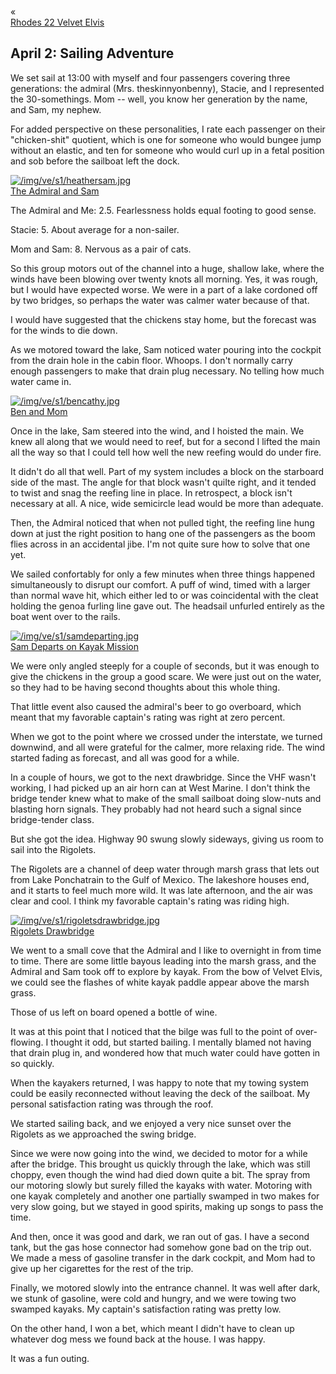 <div class="top-nav-links"><div class="link-arrow link-arrow-left"><div class="div-left-ticks">«</div><a href="/velvet-elvis/rhodes-22" class="div-left-text">Rhodes 22 Velvet Elvis</a></div></div>

<h2>April 2:  Sailing Adventure</h2>

		
We set sail at 13:00 with myself and four passengers covering three generations:  the admiral (Mrs. theskinnyonbenny), Stacie, and I represented the 30-somethings. Mom -- well, you know her generation by the name, and Sam, my nephew.

For added perspective on these personalities, I rate each passenger on their "chicken-shit" quotient, which is one for someone who would bungee jump without an elastic, and ten for someone who would curl up in a fetal position and sob before the sailboat left the dock.


<a class="lightview alignright" href="/img/ve/s1/heathersam.jpg" data-lightview-caption="The Admiral and Sam" data-lightview-group="group1" style="width:350px;"><img src="/img/ve/s1/heathersam.jpg" alt="/img/ve/s1/heathersam.jpg"><br><span class="caption">The Admiral and Sam</span></a>

The Admiral and Me:  2.5.  Fearlessness holds equal footing to good sense.
		
Stacie:  5.  About average for a non-sailer.
		
Mom and Sam:  8.  Nervous as a pair of cats.
		

So this group motors out of the channel into a huge, shallow lake, where the winds have been blowing over twenty knots all morning.  Yes, it was rough, but I would have expected worse.  We were in a part of a lake cordoned off by two bridges, so perhaps the water was calmer water because of that.

I would have suggested that the chickens stay home, but the forecast was for the winds to die down.

As we motored toward the lake, Sam noticed water pouring into the cockpit from the drain hole in the cabin floor.  Whoops.  I don't normally carry enough passengers to make that drain plug necessary.  No telling how much water came in.


<a class="lightview alignright" href="/img/ve/s1/bencathy.jpg" data-lightview-caption="Ben and Mom" data-lightview-group="group1" style="width:350px;"><img src="/img/ve/s1/bencathy.jpg" alt="/img/ve/s1/bencathy.jpg"><br><span class="caption">Ben and Mom</span></a>

Once in the lake, Sam steered into the wind, and I hoisted the main.  We knew all along that we would need to reef, but for a second I lifted the main all the way so that I could tell how well the new reefing would do under fire.

It didn't do all that well.  Part of my system includes a block on the starboard side of the mast.  The angle for that block wasn't quiIte right, and it tended to twist and snag the reefing line in place.  In retrospect, a block isn't necessary at all.  A nice, wide semicircle lead would be more than adequate.

Then, the Admiral noticed that when not pulled tight, the reefing line hung down at just the right position to hang one of the passengers as the boom flies across in an accidental jibe.  I'm not quite sure how to solve that one yet.

We sailed confortably for only a few minutes when three things happened simultaneously to disrupt our comfort.  A puff of wind, timed with a larger than normal wave hit, which either led to or was coincidental with the cleat holding the genoa furling line gave out.  The headsail unfurled entirely as the boat went over to the rails.

<a class="lightview alignright" href="/img/ve/s1/samdeparting.jpg" data-lightview-caption="Sam Departs on Kayak Mission" data-lightview-group="group1" style="width:350px;"><img src="/img/ve/s1/samdeparting.jpg" alt="/img/ve/s1/samdeparting.jpg"><br><span class="caption">Sam Departs on Kayak Mission</span></a>

We were only angled steeply for a couple of seconds, but it was enough to give the chickens in the group a good scare.  We were just out on the water, so they had to be having second thoughts about this whole thing.

That little event also caused the admiral's beer to go overboard, which meant that my favorable captain's rating was right at zero percent.

When we got to the point where we crossed under the interstate, we turned downwind, and all were grateful for the calmer, more relaxing ride.  The wind started fading as forecast, and all was good for a while.
  
In a couple of hours, we got to the next drawbridge.  Since the VHF wasn't working, I had picked up an air horn can at West Marine.  I don't think the bridge tender knew what to make of the small sailboat doing slow-nuts and blasting horn signals.  They probably had not heard such a signal since bridge-tender class.

But she got the idea.  Highway 90 swung slowly sideways, giving us room to sail into the Rigolets.

The Rigolets are a channel of deep water through marsh grass that lets out from Lake Ponchatrain to the Gulf of Mexico.  The lakeshore houses end, and it starts to feel much more wild.  It was late afternoon, and the air was clear and cool.  I think my favorable captain's rating was riding high.

<a class="lightview alignright" href="/img/ve/s1/rigoletsdrawbridge.jpg" data-lightview-caption="Rigolets Drawbridge" data-lightview-group="group1" style="width:350px;"><img src="/img/ve/s1/rigoletsdrawbridge.jpg" alt="/img/ve/s1/rigoletsdrawbridge.jpg"><br><span class="caption">Rigolets Drawbridge</span></a>

We went to a small cove that the Admiral and I like to overnight in from time to time.  There are some little bayous leading into the marsh grass, and the Admiral and Sam took off to explore by kayak.  From the bow of Velvet Elvis, we could see the flashes of white kayak paddle appear above the marsh grass.

Those of us left on board opened a bottle of wine.

It was at this point that I noticed that the bilge was full to the point of over-flowing.  I thought it odd, but started bailing.  I mentally blamed not having that drain plug in, and wondered how that much water could have gotten in so quickly.

When the kayakers returned, I was happy to note that my towing system could be easily reconnected without leaving the deck of the sailboat.  My personal satisfaction rating was through the roof.

We started sailing back, and we enjoyed a very nice sunset over the Rigolets as we approached the swing bridge.

Since we were now going into the wind, we decided to motor for a while after the bridge.  This brought us quickly through the lake, which was still choppy, even though the wind had died down quite a bit.  The spray from our motoring slowly but surely filled the kayaks with water.  Motoring with one kayak completely and another one partially swamped in two makes for very slow going, but we stayed in good spirits, making up songs to pass the time.

And then, once it was good and dark, we ran out of gas.  I have a second tank, but the gas hose connector had somehow gone bad on the trip out.  We made a mess of gasoline transfer in the dark cockpit, and Mom had to give up her cigarettes for the rest of the trip.

Finally, we motored slowly into the entrance channel.  It was well after dark, we stunk of gasoline, were cold and hungry, and we were towing two swamped kayaks.  My captain's satisfaction rating was pretty low.

On the other hand, I won a bet, which meant I didn't have to clean up whatever dog mess we found back at the house.  I was happy.

It was a fun outing.
